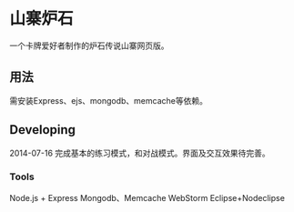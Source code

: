 

# 山寨炉石
一个卡牌爱好者制作的炉石传说山寨网页版。


## 用法
需安装Express、ejs、mongodb、memcache等依赖。


## Developing
2014-07-16 完成基本的练习模式，和对战模式。界面及交互效果待完善。


### Tools
Node.js + Express
Mongodb、Memcache
WebStorm
Eclipse+Nodeclipse

